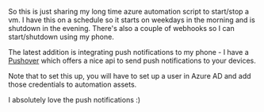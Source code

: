 <!--
PostId: 874439820067701439
Title    : Azure VM - start/stop using automation
Labels   : azure, automation
Format	 : markdown
-->
So this is just sharing my long time azure automation script to start/stop a vm. I have this on a schedule
so it starts on weekdays in the morning and is shutdown in the evening. There's also a
couple of webhooks so I can start/shutdown using my phone.

The latest addition is integrating push notifications to my phone - I have a [Pushover](http://pushover.net)
which offers a nice api to send push notifications to your devices.

<script src="https://gist.github.com/raghur/1fef6c8c128193f7893abe5aeb5f45ce.js"></script>

Note that to set this up, you will have to set up a user in Azure AD and add those credentials to automation assets.

I absolutely love the push notifications :)
